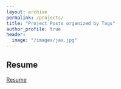 ```yaml
---
layout: archive
permalink: /projects/
title: "Project Posts organized by Tags"
author_profile: true
header:
  image: "/images/jax.jpg"
---
```

<h2>Resume <br> </h2>
<a href="/PDF/resume.pdf" target="_blank">Resume</a>

